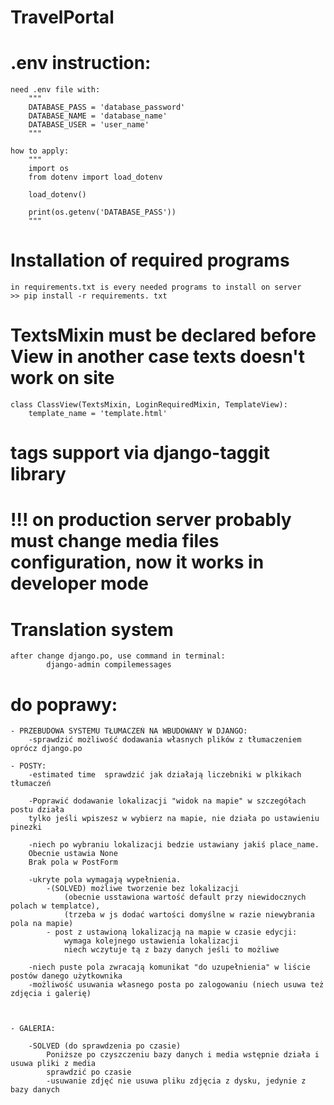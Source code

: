 # TravelPortal

# .env instruction:

    need .env file with:
        """
        DATABASE_PASS = 'database_password'
        DATABASE_NAME = 'database_name'
        DATABASE_USER = 'user_name'
        """

    how to apply:
        """
        import os
        from dotenv import load_dotenv
        
        load_dotenv()
        
        print(os.getenv('DATABASE_PASS'))
        """

# Installation of required programs
    in requirements.txt is every needed programs to install on server
    >> pip install -r requirements. txt 

# TextsMixin must be declared before View in another case texts doesn't work on site
    class ClassView(TextsMixin, LoginRequiredMixin, TemplateView):
        template_name = 'template.html'

# tags support via django-taggit library

# !!! on production server probably must change media files configuration, now it works in developer mode

# Translation system
    after change django.po, use command in terminal:
            django-admin compilemessages

# do poprawy:

    - PRZEBUDOWA SYSTEMU TŁUMACZEŃ NA WBUDOWANY W DJANGO:
        -sprawdzić możliwość dodawania własnych plików z tłumaczeniem oprócz django.po

    - POSTY:
        -estimated time  sprawdzić jak działają liczebniki w plkikach tłumaczeń

        -Poprawić dodawanie lokalizacji "widok na mapie" w szczegółach postu działa 
        tylko jeśli wpiszesz w wybierz na mapie, nie działa po ustawieniu pinezki

        -niech po wybraniu lokalizacji bedzie ustawiany jakiś place_name. 
        Obecnie ustawia None
        Brak pola w PostForm
    
        -ukryte pola wymagają wypełnienia.
            -(SOLVED) możliwe tworzenie bez lokalizacji 
                (obecnie usstawiona wartość default przy niewidocznych polach w templatce),
                (trzeba w js dodać wartości domyślne w razie niewybrania pola na mapie)
            - post z ustawioną lokalizacją na mapie w czasie edycji:
                wymaga kolejnego ustawienia lokalizacji
                niech wczytuje tą z bazy danych jeśli to możliwe
 
        -niech puste pola zwracają komunikat "do uzupełnienia" w liście postów danego użytkownika
        -możliwość usuwania własnego posta po zalogowaniu (niech usuwa też zdjęcia i galerię)
        
        

    - GALERIA:

        -SOLVED (do sprawdzenia po czasie)
            Poniższe po czyszczeniu bazy danych i media wstępnie działa i usuwa pliki z media
            sprawdzić po czasie
            -usuwanie zdjęć nie usuwa pliku zdjęcia z dysku, jedynie z bazy danych